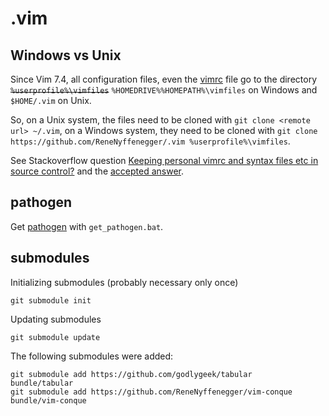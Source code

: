 # .vim

## Windows vs Unix

Since Vim 7.4, all configuration files, even the
[vimrc](https://github.com/ReneNyffenegger/.vim/blob/master/vimrc) file go to
the directory <del>`%userprofile%\vimfiles`</del> `%HOMEDRIVE%%HOMEPATH%\vimfiles`
on Windows and `$HOME/.vim` on Unix.

So, on a Unix system, the files need to be cloned with `git clone <remote url> ~/.vim`, on a Windows system, they need to be cloned with `git clone https://github.com/ReneNyffenegger/.vim %userprofile%\vimfiles`.

See Stackoverflow question [Keeping personal vimrc and syntax files etc in source control?](http://vi.stackexchange.com/questions/4027/keeping-personal-vimrc-and-syntax-files-etc-in-source-control)
and the [accepted answer](http://vi.stackexchange.com/a/4030/985).

## pathogen

Get [pathogen](https://github.com/tpope/vim-pathogen) with `get_pathogen.bat`.

## submodules

Initializing submodules (probably necessary only once)

    git submodule init

Updating submodules

    git submodule update

The following submodules were added:

    git submodule add https://github.com/godlygeek/tabular          bundle/tabular
    git submodule add https://github.com/ReneNyffenegger/vim-conque bundle/vim-conque
    
